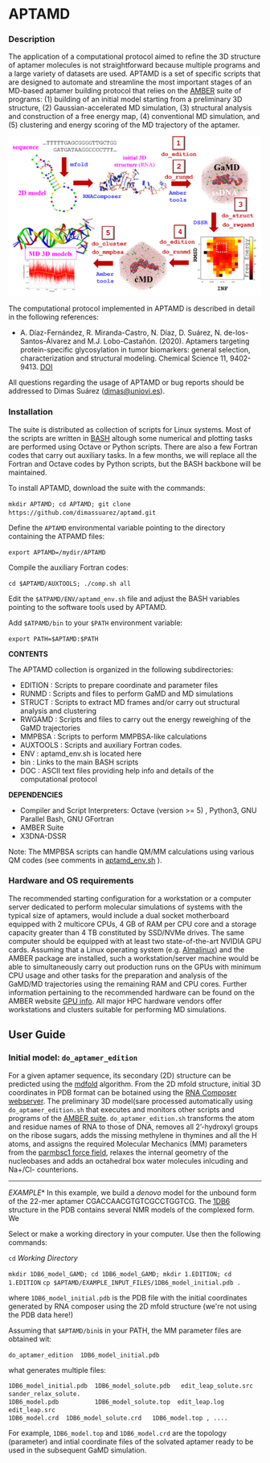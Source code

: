 # **APTAMD**

### **Description** 
The application of a computational protocol aimed to refine the 3D structure of aptamer molecules is not straightforward because multiple programs and a large variety of datasets are used. APTAMD is a set of specific scripts that are designed to automate and streamline the most important stages of an MD-based aptamer building protocol that relies on the [AMBER](https://ambermd.org/) suite of programs: (1) building of an initial model starting from a preliminary 3D structure, (2) Gaussian-accelerated MD simulation, (3) structural analysis and construction of a free energy map, (4) conventional MD simulation, and (5) clustering and energy scoring of the MD trajectory of the aptamer. 

![APTAMD_Protocol.png](Images/APTAMD_Protocol.png)

The computational protocol implemented in APTAMD is described in detail in the following references:

* A. Díaz-Fernández, R. Miranda-Castro, N. Díaz, D. Suárez, N. de-los-Santos-Álvarez and M.J. Lobo-Castañón. (2020). Aptamers targeting protein-specific glycosylation in tumor biomarkers: general selection, characterization and structural modeling. Chemical Science 11, 9402-9413. [DOI](https://doi.org/10.1039/D0SC00209G )
 
All questions regarding the usage of APTAMD or bug reports should be addressed to Dimas Suárez (dimas@uniovi.es).

### **Installation**

The suite is distributed as collection of scripts for Linux systems. Most of the scripts are written in [BASH](https://www.gnu.org/software/bash/) altough some numerical and plotting tasks are performed using Octave or Python scripts. There are also a few Fortran codes that carry out auxiliary tasks. In a few months, we will replace all the Fortran and Octave codes by Python scripts, but the BASH backbone will be maintained.    

To install APTAMD, download the suite with the commands:

`mkdir APTAMD; cd APTAMD; git clone https://github.com/dimassuarez/aptamd.git`
   
Define the `APTAMD` environmental variable pointing to the directory containing the ATPAMD files:

`export APTAMD=/mydir/APTAMD` 

Compile the auxiliary Fortran codes: 

`cd $APTAMD/AUXTOOLS; ./comp.sh all`

Edit the `$ATPAMD/ENV/aptamd_env.sh` file and adjust the BASH variables pointing to the software tools used by APTAMD. 

Add `$ATPAMD/bin` to your `$PATH` environment variable:

`export PATH=$APTAMD:$PATH` 

**CONTENTS**

The APTAMD collection is organized in the following subdirectories:

* EDITION           : Scripts to prepare coordinate and parameter files 
* RUNMD             : Scripts and files to perform GaMD and MD simulations 
* STRUCT            : Scripts to extract MD frames and/or carry out structural analysis and clustering  
* RWGAMD            : Scripts and files to carry out the energy reweighing of the GaMD trajectories
* MMPBSA            : Scripts to perform MMPBSA-like calculations
* AUXTOOLS          : Scripts and auxiliary Fortran codes.
* ENV               : aptamd_env.sh is located here
* bin               : Links to the main BASH scripts
* DOC               : ASCII text files providing help info and details of the computational protocol

**DEPENDENCIES**

* Compiler and Script Interpreters: Octave (version >= 5) , Python3, GNU Parallel Bash, GNU GFortran
* AMBER Suite
* X3DNA-DSSR

Note: The MMPBSA scripts can handle QM/MM calculations using various QM codes (see comments in [aptamd_env.sh](ENV/aptamd_env.sh) ). 

### **Hardware and OS requirements**
The recommended starting configuration for a workstation or a computer server dedicated to perform molecular simulations of systems with the typical size of aptamers, would include a dual socket motherboard equipped with 2 multicore CPUs, 4 GB of RAM per CPU core and a storage capacity greater than 4 TB constituted by SSD/NVMe drives. The same computer should be equipped with at least two state-of-the-art NVIDIA GPU cards. Assuming that a Linux operating system (e.g. [Almalinux](https://almalinux.org/)) and the AMBER package are installed, such a workstation/server machine would be able to simultaneously carry out production runs on the GPUs with minimum CPU usage and other tasks for the preparation and analysis of the GaMD/MD trajectories using the remaining RAM and CPU cores. Further information pertaining to the recommended hardware can be found on the AMBER website [GPU info](https://ambermd.org/GPUHardware.php). All major HPC hardware vendors offer workstations and clusters suitable for performing MD simulations.

## **User Guide**

### Initial model: `do_aptamer_edition` 
For a given aptamer sequence, its secondary (2D) structure can be predicted using the [mdfold](http://www.unafold.org/DNA_form.php) algorithm. From the 2D mfold structure, initial 3D coordinates in PDB format can be botained using the [RNA Composer webserver](https://rnacomposer.cs.put.poznan.pl/). The preliminary 3D model(sare processed automatically using `do_aptamer_edition.sh` that executes and monitors other scripts and programs of the [AMBER suite](https://ambermd.org/). `do_aptamer_edition.sh` transforms the atom and residue names of RNA to those of DNA, removes all 2’-hydroxyl groups on the ribose sugars, adds the missing methylene in thymines and all the H atoms, and assigns the required Molecular Mechanics (MM) parameters from the [parmbsc1 force field](https://mmb.irbbarcelona.org/www/ParmBSC1),  relaxes the internal geometry of the nucleobases and adds an octahedral box  water molecules inlcuding and Na+/Cl- counterions. 

---

*EXAMPLE**
In this example, we build a *denovo* model for the unbound form of the 22-mer aptamer CGACCAACGTGTCGCCTGGTCG. The [1DB6](https://www.rcsb.org/structure/1db6) structure in the PDB contains several NMR models of the complexed form. We 

Select or make a working directory in your computer. Use then the following commands:

`cd` *Working Directory*

`mkdir 1DB6_model_GAMD; cd 1DB6_model_GAMD; mkdir 1.EDITION; cd 1.EDITION`
`cp $APTAMD/EXAMPLE_INPUT_FILES/1DB6_model_initial.pdb .`

where `1DB6_model_initial.pdb` is the PDB file with the initial coordinates generated by RNA composer using the 2D mfold structure (we're not using the PDB data here!)

Assuming that `$APTAMD/bin`is in your PATH, the MM parameter files are obtained wit:

`do_aptamer_edition  1DB6_model_initial.pdb`

what generates multiple files:

```
1DB6_model_initial.pdb  1DB6_model_solute.pdb   edit_leap_solute.src     sander_relax_solute. 
1DB6_model.pdb          1DB6_model_solute.top  edit_leap.log         edit_leap.src
1DB6_model.crd  1DB6_model_solute.crd   1DB6_model.top , ....
```

For example, `1DB6_model.top` and `1DB6_model.crd` are the topology (parameter) and intial coordinate files of the solvated aptamer ready to be used in the subsequent GaMD simulation.

